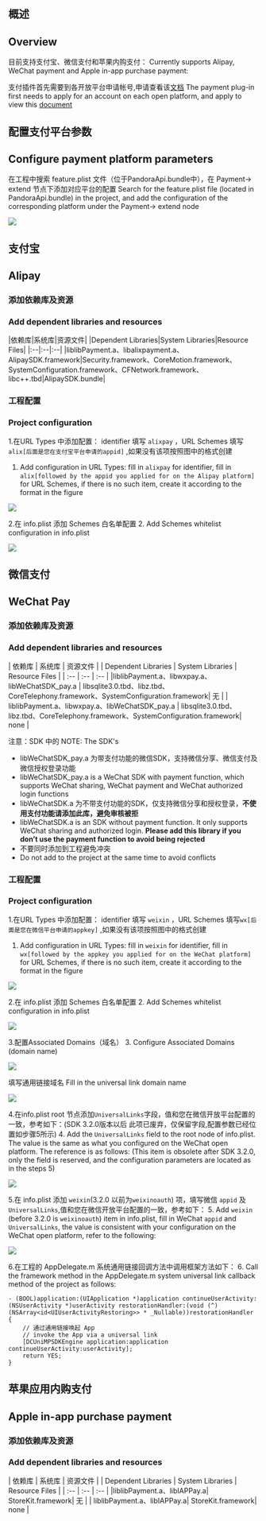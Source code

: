 ## 概述
## Overview

目前支持支付宝、微信支付和苹果内购支付：
Currently supports Alipay, WeChat payment and Apple in-app purchase payment:

支付插件首先需要到各开放平台申请帐号,申请查看该[文档](http://ask.dcloud.net.cn/article/71)
The payment plug-in first needs to apply for an account on each open platform, and apply to view this [document](http://ask.dcloud.net.cn/article/71)

## 配置支付平台参数
## Configure payment platform parameters

在工程中搜索 feature.plist 文件（位于PandoraApi.bundle中），在 Payment-> extend 节点下添加对应平台的配置
Search for the feature.plist file (located in PandoraApi.bundle) in the project, and add the configuration of the corresponding platform under the Payment-> extend node

![](https://ask.dcloud.net.cn/uploads/article/20200415/4fb6270ceaedb5244ae8da70a4e9782a.png)

## 支付宝
## Alipay

### 添加依赖库及资源
### Add dependent libraries and resources

|依赖库|系统库|资源文件|
|Dependent Libraries|System Libraries|Resource Files|
|:--|:--|:--|
|liblibPayment.a、libalixpayment.a、AlipaySDK.framework|Security.framework、CoreMotion.framework、SystemConfiguration.framework、CFNetwork.framework、libc++.tbd|AlipaySDK.bundle|

### 工程配置
### Project configuration
1.在URL Types 中添加配置： identifier 填写 `alixpay` ，URL Schemes 填写 `alix[后面是您在支付宝平台申请的appid]` ,如果没有该项按照图中的格式创建
1. Add configuration in URL Types: fill in `alixpay` for identifier, fill in `alix[followed by the appid you applied for on the Alipay platform]` for URL Schemes, if there is no such item, create it according to the format in the figure

![](https://ask.dcloud.net.cn/uploads/article/20200415/e99c7479d3ff7ebbd6063e5687bcaeac.png)


2.在 info.plist 添加 Schemes 白名单配置
2. Add Schemes whitelist configuration in info.plist

![](https://ask.dcloud.net.cn/uploads/article/20200415/2547027bea852aa761c90363aed36688.png)


## 微信支付
## WeChat Pay

### 添加依赖库及资源
### Add dependent libraries and resources
| 依赖库 | 系统库 | 资源文件 |
| Dependent Libraries | System Libraries | Resource Files |
|  :--  |  :--  |  :--  |
|liblibPayment.a、libwxpay.a、libWeChatSDK_pay.a | libsqlite3.0.tbd、libz.tbd、CoreTelephony.framework、SystemConfiguration.framework| 无 |
| liblibPayment.a、libwxpay.a、libWeChatSDK_pay.a | libsqlite3.0.tbd、libz.tbd、CoreTelephony.framework、SystemConfiguration.framework| none |

注意：SDK 中的 
NOTE: The SDK's

- libWeChatSDK_pay.a 为带支付功能的微信SDK，支持微信分享、微信支付及微信授权登录功能
- libWeChatSDK_pay.a is a WeChat SDK with payment function, which supports WeChat sharing, WeChat payment and WeChat authorized login functions
- libWeChatSDK.a 为不带支付功能的SDK，仅支持微信分享和授权登录，**不使用支付功能请添加此库，避免审核被拒**
- libWeChatSDK.a is an SDK without payment function. It only supports WeChat sharing and authorized login. **Please add this library if you don’t use the payment function to avoid being rejected**
- 不要同时添加到工程避免冲突
- Do not add to the project at the same time to avoid conflicts

### 工程配置
### Project configuration
1.在URL Types 中添加配置： identifier 填写 `weixin` ，URL Schemes 填写`wx[后面是您在微信平台申请的appkey]` ,如果没有该项按照图中的格式创建
1. Add configuration in URL Types: fill in `weixin` for identifier, fill in `wx[followed by the appkey you applied for on the WeChat platform]` for URL Schemes, if there is no such item, create it according to the format in the figure

![](https://ask.dcloud.net.cn/uploads/article/20200415/c12811edad437d8ce204cbdc8ac72803.png)

2.在 info.plist 添加 Schemes 白名单配置
2. Add Schemes whitelist configuration in info.plist

![](https://ask.dcloud.net.cn/uploads/article/20191203/7bc7afb901b0c2a7b8f057be5cc81a89.png)


3.配置Associated Domains（域名）
3. Configure Associated Domains (domain name)

![](https://ask.dcloud.net.cn/uploads/article/20191024/2d348820422e3b02d8a65b8f6c6cd830.png)

填写通用链接域名
Fill in the universal link domain name

![](https://ask.dcloud.net.cn/uploads/article/20191024/0221225d811e93279784d3235a32d055.png)

4.在info.plist root 节点添加`UniversalLinks`字段，值和您在微信开放平台配置的一致，参考如下：(SDK 3.2.0版本以后 此项已废弃，仅保留字段,配置参数已经位置如步骤5所示)
4. Add the `UniversalLinks` field to the root node of info.plist. The value is the same as what you configured on the WeChat open platform. The reference is as follows: (This item is obsolete after SDK 3.2.0, only the field is reserved, and the configuration parameters are located as in the steps 5)

![](https://ask.dcloud.net.cn/uploads/article/20191016/dfc79b582f04429a83bc2640ec26b2e2.png)

5.在 info.plist 添加 `weixin`(3.2.0 以前为`weixinoauth`) 项，填写微信 `appid` 及 `UniversalLinks`,值和您在微信开放平台配置的一致，参考如下：
5. Add `weixin` (before 3.2.0 is `weixinoauth`) item in info.plist, fill in WeChat `appid` and `UniversalLinks`, the value is consistent with your configuration on the WeChat open platform, refer to the following:

![](https://native-res.dcloud.net.cn/images/uniapp/oauth/weixin_plist.png)

6.在工程的 AppDelegate.m 系统通用链接回调方法中调用框架方法如下：
6. Call the framework method in the AppDelegate.m system universal link callback method of the project as follows:

```
- (BOOL)application:(UIApplication *)application continueUserActivity:(NSUserActivity *)userActivity restorationHandler:(void (^)(NSArray<id<UIUserActivityRestoring>> * _Nullable))restorationHandler {
    // 通过通用链接唤起 App
    // invoke the App via a universal link
    [DCUniMPSDKEngine application:application continueUserActivity:userActivity];
    return YES;
}
```

## 苹果应用内购支付
## Apple in-app purchase payment

### 添加依赖库及资源
### Add dependent libraries and resources

| 依赖库 | 系统库 | 资源文件 |
| Dependent Libraries | System Libraries | Resource Files |
|  :--  |  :--  |  :--  |
|liblibPayment.a、libIAPPay.a| StoreKit.framework| 无 |
| liblibPayment.a、libIAPPay.a| StoreKit.framework| none |

